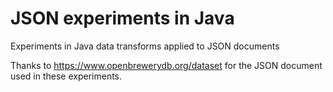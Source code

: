 # JSON experiments in Java
Experiments in Java data transforms applied to JSON documents

Thanks to https://www.openbrewerydb.org/dataset for the JSON document used in these experiments.

